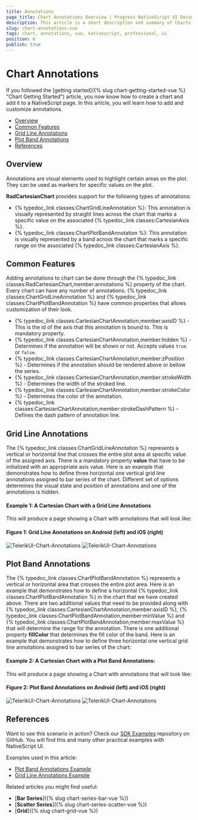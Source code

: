 ```yaml
---
title: Annotations
page_title: Chart Annotations Overview | Progress NativeScript UI Documentation
description: This article is a short description and summary of Charts annotations features.
slug: chart-annotations-vue
tags: chart, annotations, vue, nativescript, professional, ui
position: 6
publish: true
---
```


# Chart Annotations

If you followed the [getting started]({% slug chart-getting-started-vue %} "Chart Getting Started") article, you now know how to create a chart and add it to a NativeScript page. In this article, you will learn how to add and customize annotations.

* [Overview](#overview)
* [Common Features](#common-features)
* [Grid Line Annotations](#grid-line-annotations)
* [Plot Band Annotations](#plot-band-annotations)
* [References](#references)

## Overview

Annotations are visual elements used to highlight certain areas on the plot. They can be used as markers for specific values on the plot.

**RadCartesianChart** provides support for the following types of annotations:

- {% typedoc_link classes:ChartGridLineAnnotation %}: This annotation is visually represented by straight lines across the chart that marks a specific value on the associated {% typedoc_link classes:CartesianAxis %}.
- {% typedoc_link classes:ChartPlotBandAnnotation %}: This annotation is visually represented by a band across the chart that marks a specific range on the associated {% typedoc_link classes:CartesianAxis %}.

## Common Features

Adding annotations to chart can be done through the {% typedoc_link classes:RadCartesianChart,member:annotations %} property of the chart. Every chart can have any number of annotations.
{% typedoc_link classes:ChartGridLineAnnotation %} and {% typedoc_link classes:ChartPlotBandAnnotation %} have common properties that allows customization of their look.

- {% typedoc_link classes:CartesianChartAnnotation,member:axisID %} - This is the id of the axis that this annotation is bound to. This is mandatory property.
- {% typedoc_link classes:CartesianChartAnnotation,member:hidden %} -  Determines if the annotation will be shown or not. Accepts values `true` or `false`.
- {% typedoc_link classes:CartesianChartAnnotation,member:zPosition %} - Determines if the annotation should be rendered above or bellow the series.
- {% typedoc_link classes:CartesianChartAnnotation,member:strokeWidth %} - Determines the width of the stroked line.
- {% typedoc_link classes:CartesianChartAnnotation,member:strokeColor %} - Determines the color of the annotation.
- {% typedoc_link classes:CartesianChartAnnotation,member:strokeDashPattern %} - Defines the dash pattern of annotation line.

## Grid Line Annotations

The {% typedoc_link classes:ChartGridLineAnnotation %} represents a vertical or horizontal line that crosses the entire plot area at specific value of the assigned axis. There is a mandatory property **value** that have to be initialized with an appropriate axis value. Here is an example that demonstrates how to define three horizontal one vertical grid line annotations assigned to bar series of the chart.  Different set of options determines the visual state and position of annotations and one of the annotations is hidden.

#### Example 1: A Cartesian Chart with a Grid Line Annotations

<snippet id='chart-gridline-annotation-vue'/>

This will produce a page showing a Chart with annotations that will look like:

#### Figure 1: Grid Line Annotations on Android (left) and iOS (right)

![TelerikUI-Chart-Annotations](../../../ui/img/ns_ui/grid_line_annotations_android.png "Grid line annotations sample on Android") ![TelerikUI-Chart-Annotations](../../../ui/img/ns_ui/grid_line_annotations_ios.png "Grid line annotations sample on iOS")


## Plot Band Annotations

The {% typedoc_link classes:ChartPlotBandAnnotation %} represents a vertical or horizontal area that crosses the entire plot area. Here is an example that demonstrates how to define a horizontal {% typedoc_link classes:ChartPlotBandAnnotation %} in the chart that we have created above. 
There are two additional values that need to be provided along with {% typedoc_link classes:CartesianChartAnnotation,member:axisID %}, {% typedoc_link classes:ChartPlotBandAnnotation,member:minValue %} and {% typedoc_link classes:ChartPlotBandAnnotation,member:maxValue %} that will determine the range for the annotation. There is one additional property **fillColor** that determines the fill color of the band. Here is an example that demonstrates how to define three horizontal one vertical grid line annotations assigned to bar series of the chart:

#### Example 2: A Cartesian Chart with a Plot Band Annotations:

<snippet id='chart-plotband-annotation-vue'/>

This will produce a page showing a Chart with annotations that will look like:

#### Figure 2: Plot Band Annotations on Android (left) and iOS (right)

![TelerikUI-Chart-Annotations](../../../ui/img/ns_ui/plot-band-annotation-android.png "Plot band annotations sample on Android") ![TelerikUI-Chart-Annotations](../../../ui/img/ns_ui/plot-band-annotation-ios.png "Plot band annotations sample on iOS")

## References

Want to see this scenario in action?
Check our [SDK Examples](https://github.com/NativeScript/nativescript-ui-samples-vue) repository on GitHub. You will find this and many other practical examples with NativeScript UI.

Examples used in this article:

* [Plot Band Annotations Example](https://github.com/NativeScript/nativescript-ui-samples-vue/tree/master/chart/app/examples/annotations)
* [Grid Line Annotations Example](https://github.com/NativeScript/nativescript-ui-samples-vue/tree/master/chart/app/examples/annotations)

Related articles you might find useful:

* [**Bar Series**]({% slug chart-series-bar-vue %})
* [**Scatter Series**]({% slug chart-series-scatter-vue %})
* [**Grid**]({% slug chart-grid-vue %})
